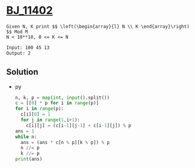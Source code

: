 # [BJ_11402](https://acmicpc.net/problem/11402)

```en
Given N, K print $$ \left(\begin{array}{l} N \\ K \end{array}\right) $$ Mod M
N < 10**18, 0 <= K <= N
```

```txt
Input: 100 45 13
Output: 2
```

## Solution

* py

  ```py
  n, k, p = map(int, input().split())
  c = [[0] * p for i in range(p)]
  for i in range(p):
    c[i][0] = 1
    for j in range(1,i+1):
      c[i][j] = (c[i-1][j-1] + c[i-1][j]) % p
  ans = 1
  while n:
    ans = (ans * c[n % p][k % p]) % p
    n //= p
    k //= p
  print(ans)
  ```
